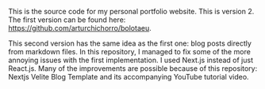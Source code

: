 This is the source code for my personal portfolio website. This is version 2. The first version can be found here: https://github.com/arturchichorro/bolotaeu.

This second version has the same idea as the first one: blog posts directly from markdown files. In this repository, I managed to fix some of the more annoying issues with the first implementation. I used Next.js instead of just React.js. Many of the improvements are possible because of this repository: Nextjs Velite Blog Template and its accompanying YouTube tutorial video.